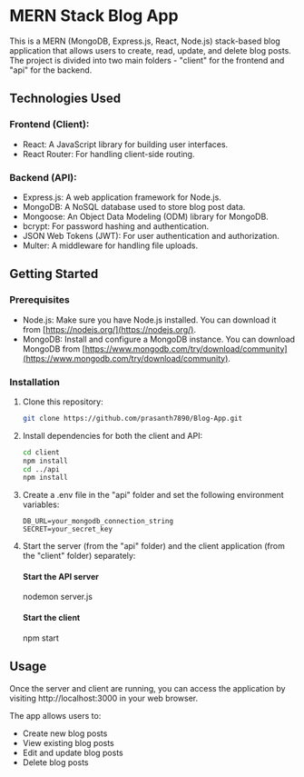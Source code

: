 # MERN Stack Blog App

This is a MERN (MongoDB, Express.js, React, Node.js) stack-based blog application that allows users to create, read, update, and delete blog posts. The project is divided into two main folders - "client" for the frontend and "api" for the backend.

## Technologies Used

### Frontend (Client):
- React: A JavaScript library for building user interfaces.
- React Router: For handling client-side routing.

### Backend (API):
- Express.js: A web application framework for Node.js.
- MongoDB: A NoSQL database used to store blog post data.
- Mongoose: An Object Data Modeling (ODM) library for MongoDB.
- bcrypt: For password hashing and authentication.
- JSON Web Tokens (JWT): For user authentication and authorization.
- Multer: A middleware for handling file uploads.

## Getting Started

### Prerequisites

- Node.js: Make sure you have Node.js installed. You can download it from [https://nodejs.org/](https://nodejs.org/).
- MongoDB: Install and configure a MongoDB instance. You can download MongoDB from [https://www.mongodb.com/try/download/community](https://www.mongodb.com/try/download/community).

### Installation

1. Clone this repository:

   ```bash
   git clone https://github.com/prasanth7890/Blog-App.git

2. Install dependencies for both the client and API:
    ```bash
    cd client
    npm install
    cd ../api
    npm install

3. Create a .env file in the "api" folder and set the following environment variables:

    ```
    DB_URL=your_mongodb_connection_string
    SECRET=your_secret_key

4. Start the server (from the "api" folder) and the client application (from the "client" folder) separately:

    #### Start the API server
    nodemon server.js

    #### Start the client
    npm start


## Usage

Once the server and client are running, you can access the application by visiting http://localhost:3000 in your web browser.

The app allows users to:

   - Create new blog posts
   - View existing blog posts
   - Edit and update blog posts
   - Delete blog posts
